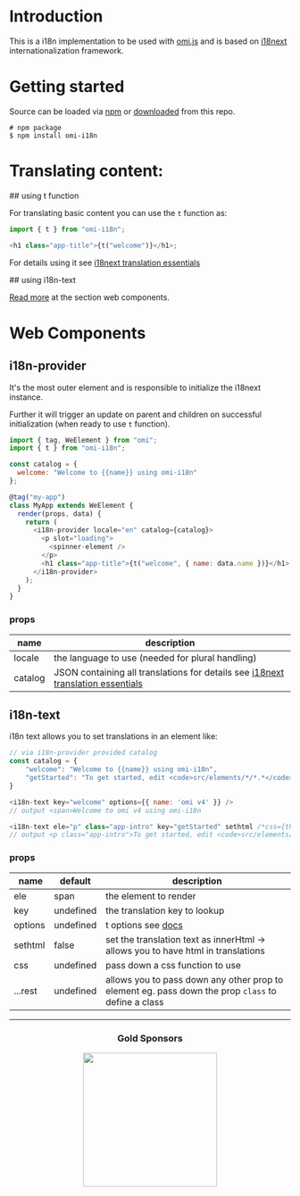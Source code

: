 # Introduction

This is a i18n implementation to be used with [omi.js](https://github.com/Tencent/omi/blob/master/packages/omi-element-ui/src/omi-element-ui/el-radio/index.js) and is based on [i18next](https://www.i18next.com) internationalization framework.

# Getting started

Source can be loaded via [npm](https://www.npmjs.com/package/omi-i18n) or [downloaded](https://github.com/i18next/omi-i18n/blob/master/omi-i18n.min.js) from this repo.

```
# npm package
$ npm install omi-i18n
```

# Translating content:

## using t function

For translating basic content you can use the `t` function as:

```js
import { t } from "omi-i18n";

<h1 class="app-title">{t("welcome")}</h1>;
```

For details using it see [i18next translation essentials](https://www.i18next.com/)

## using i18n-text

[Read more](https://github.com/i18next/omi-i18n#i18n-text) at the section web components.

# Web Components

## i18n-provider

It's the most outer element and is responsible to initialize the i18next instance.

Further it will trigger an update on parent and children on successful initialization (when ready to use `t` function).

```js
import { tag, WeElement } from "omi";
import { t } from "omi-i18n";

const catalog = {
  welcome: "Welcome to {{name}} using omi-i18n"
};

@tag("my-app")
class MyApp extends WeElement {
  render(props, data) {
    return (
      <i18n-provider locale="en" catalog={catalog}>
        <p slot="loading">
          <spinner-element />
        </p>
        <h1 class="app-title">{t("welcome", { name: data.name })}</h1>
      </i18n-provider>
    );
  }
}
```

### props

| name | description |
| ------------- | ------------- |
| locale | the language to use (needed for plural handling) |
| catalog | JSON containing all translations for details see [i18next translation essentials](https://www.i18next.com/) |

## i18n-text

i18n text allows you to set translations in an element like:

```js
// via i18n-provider provided catalog
const catalog = {
	"welcome": "Welcome to {{name}} using omi-i18n",
	"getStarted": "To get started, edit <code>src/elements/*/*.*</code> and save to reload."
}

<i18n-text key="welcome" options={{ name: 'omi v4' }} />
// output <span>Welcome to omi v4 using omi-i18n

<i18n-text ele="p" class="app-intro" key="getStarted" sethtml /*css={this.css}*/ />
// output <p class="app-intro">To get started, edit <code>src/elements/*/*.*</code> and save to reload.</p>
```

### props



| name | default | description |
| ------------- | ------------- | ------------- |
| ele | span | the element to render |
| key | undefined | the translation key to lookup |
| options | undefined | t options see [docs](https://www.i18next.com/translation-function/essentials#overview-options) |
| sethtml | false | set the translation text as innerHtml -> allows you to have html in translations |
| css | undefined | pass down a css function to use |
| ...rest | undefined | allows you to pass down any other prop to element eg. pass down the prop `class` to define a class |

---

<h3 align="center">Gold Sponsors</h3>

<p align="center">
  <a href="https://locize.com/" target="_blank">
    <img src="https://raw.githubusercontent.com/i18next/i18next/master/assets/locize_sponsor_240.gif" width="240px">
  </a>
</p>
